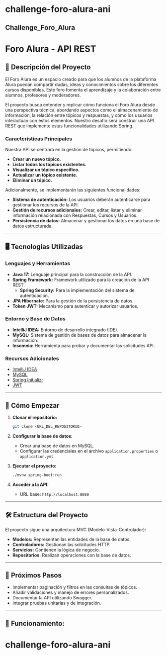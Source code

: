# challenge-foro-alura-ani
## Challenge_Foro_Alura
# Foro Alura - API REST

## 📜 Descripción del Proyecto
El Foro Alura es un espacio creado para que los alumnos de la plataforma Alura puedan compartir dudas, ideas y conocimientos sobre los diferentes cursos disponibles. Este foro fomenta el aprendizaje y la colaboración entre alumnos, profesores y moderadores.

El proyecto busca entender y replicar cómo funciona el Foro Alura desde una perspectiva técnica, abordando aspectos como el almacenamiento de información, la relación entre tópicos y respuestas, y cómo los usuarios interactúan con estos elementos. Nuestro desafío será construir una API REST que implemente estas funcionalidades utilizando Spring.

### Características Principales
Nuestra API se centrará en la gestión de tópicos, permitiendo:

- **Crear un nuevo tópico.**
- **Listar todos los tópicos existentes.**
- **Visualizar un tópico específico.**
- **Actualizar un tópico existente.**
- **Eliminar un tópico.**

Adicionalmente, se implementarán las siguientes funcionalidades:

- **Sistema de autenticación:** Los usuarios deberán autenticarse para gestionar los recursos de la API.
- **Gestión de recursos adicionales:** Crear, editar, listar y eliminar información relacionada con Respuestas, Cursos y Usuarios.
- **Persistencia de datos:** Almacenar y gestionar los datos en una base de datos estructurada.

---

## 🖥️ Tecnologías Utilizadas

### Lenguajes y Herramientas
- **Java 17:** Lenguaje principal para la construcción de la API.
- **Spring Framework:** Framework utilizado para la creación de la API REST.
    - **Spring Security:** Para la implementación del sistema de autenticación.
- **JPA Hibernate:** Para la gestión de la persistencia de datos.
- **Token JWT:** Mecanismo para autenticar y autorizar usuarios.

### Entorno y Base de Datos
- **IntelliJ IDEA:** Entorno de desarrollo integrado (IDE).
- **MySQL:** Sistema de gestión de bases de datos para almacenar la información.
- **Insomnia:** Herramienta para probar y documentar las solicitudes API.

### Recursos Adicionales
- [IntelliJ IDEA](https://www.jetbrains.com/idea/)
- [MySQL](https://www.mysql.com/)
- [Spring Initializr](https://start.spring.io/)
- [JWT](https://jwt.io/)

---

## 🚀 Cómo Empezar

1. **Clonar el repositorio:**
   ```bash
   git clone <URL_DEL_REPOSITORIO>
   ```

2. **Configurar la base de datos:**
    - Crear una base de datos en MySQL.
    - Configurar las credenciales en el archivo `application.properties` o `application.yml`.

3. **Ejecutar el proyecto:**
   ```bash
   ./mvnw spring-boot:run
   ```

4. **Acceder a la API:**
    - URL base: `http://localhost:8080`

---

## 🛠️ Estructura del Proyecto
El proyecto sigue una arquitectura MVC (Modelo-Vista-Controlador):

- **Modelos:** Representan las entidades de la base de datos.
- **Controladores:** Gestionan las solicitudes HTTP.
- **Servicios:** Contienen la lógica de negocio.
- **Repositorios:** Realizan operaciones con la base de datos.

---

## 🌟 Próximos Pasos
- Implementar paginación y filtros en las consultas de tópicos.
- Añadir validaciones y manejo de errores personalizados.
- Documentar la API utilizando Swagger.
- Integrar pruebas unitarias y de integración.

---
## 🌟 Funcionamiento:


# challenge-foro-alura-ani
